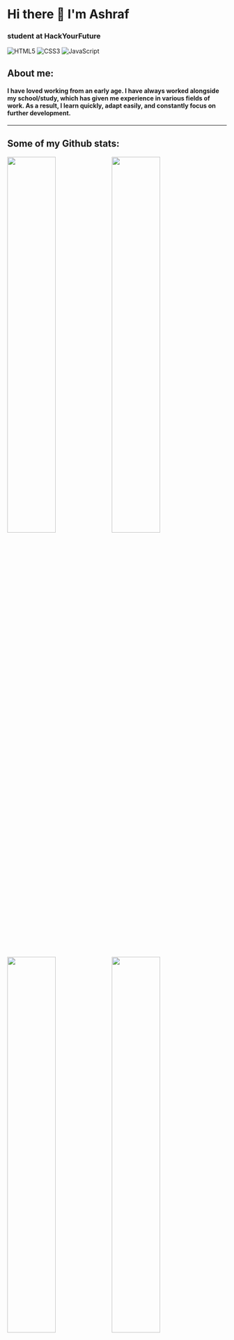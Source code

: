 # Hi there 👋 I'm Ashraf
### student at HackYourFuture

![HTML5](https://img.shields.io/badge/html5-%23E34F26.svg?style=for-the-badge&logo=html5&logoColor=white)
![CSS3](https://img.shields.io/badge/css3-%231572B6.svg?style=for-the-badge&logo=css3&logoColor=white)
![JavaScript](https://img.shields.io/badge/javascript-%23323330.svg?style=for-the-badge&logo=javascript&logoColor=%23F7DF1E)


## About me:
#### I have loved working from an early age. I have always worked alongside my school/study, which has given me experience in various fields of work. As a result, I learn quickly, adapt easily, and constantly focus on further development.

---

## Some of my Github stats:

<img  align="left" width= 47% src="https://github-readme-stats.vercel.app/api/top-langs/?username=Ashraf-Alshashaa&layout=compact" />
<img  align="left" width= 47% src="https://github-readme-stats.vercel.app/api/?username=Ashraf-Alshashaa&show_icons=true&theme=tokyonight&hide=stars&bg_color=light" />
<a href="https://bit.ly/Ashraf-Alshashaa-html-css">
  <img align="left" width= 47% src="https://github-readme-stats.vercel.app/api/pin/?username=Ashraf-Alshashaa&repo=HYF-Module-HTMLCSSGIT" />
</a>
<a href="bit.ly/Ashraf-Alshashaa-js">
  <img aalign="left" width= 47% src="https://github-readme-stats.vercel.app/api/pin/?username=Ashraf-Alshashaa&repo=HYF-Module-javaScript" />
</a>

---

You can find me on: [<img height=20px src='https://cdn.jsdelivr.net/npm/simple-icons@3.0.1/icons/linkedin.svg' alt='linkedin' height='40'>](https://www.linkedin.com/in/ashraf-alshashaa-2ba453186//)  OR [<img height=20px src='https://cdn.jsdelivr.net/npm/simple-icons@3.0.1/icons/facebook.svg' alt='facebook' height='40'>](https://www.facebook.com/ashraf13795)

---
